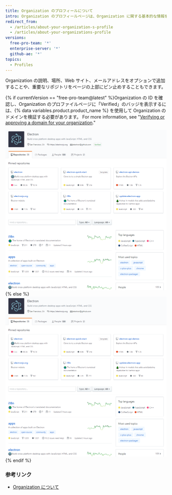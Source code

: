 ```yaml
---
title: Organization のプロフィールについて
intro: Organization のプロフィールページは、Organization に関する基本的な情報を表示します。
redirect_from:
  - /articles/about-your-organization-s-profile
  - /articles/about-your-organizations-profile
versions:
  free-pro-team: '*'
  enterprise-server: '*'
  github-ae: '*'
topics:
  - Profiles
---
```


Organization の説明、場所、Web サイト、メールアドレスをオプションで追加することや、重要なリポジトリをページの上部にピン止めすることもできます。

{% if currentVersion == "free-pro-team@latest" %}Organization の ID を確認し、Organization のプロファイルページに「Verified」のバッジを表示するには、{% data variables.product.product_name %} を使用して Organization のドメインを検証する必要があります。 For more information, see "[Verifying or approving a domain for your organization](/organizations/managing-organization-settings/verifying-or-approving-a-domain-for-your-organization)."

![検証済み Organization プロフィールページのサンプル](/assets/images/help/profile/org_profile_verified.png)
{% else %}
![Organization プロフィールページのサンプル](/assets/images/help/profile/org_profile.png)
{% endif %}

### 参考リンク

- [Organization について](/organizations/collaborating-with-groups-in-organizations/about-organizations)
